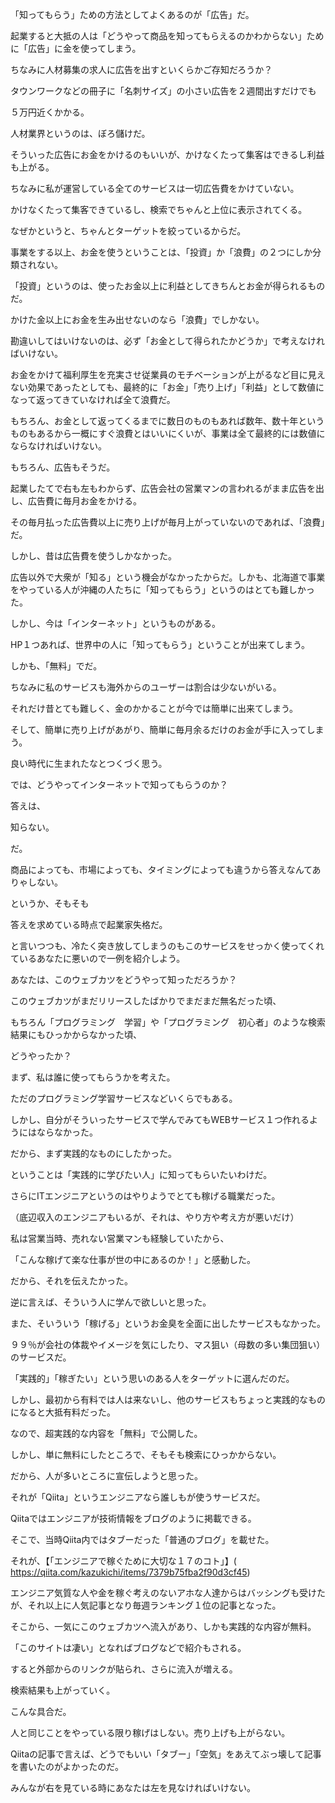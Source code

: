 「知ってもらう」ための方法としてよくあるのが「広告」だ。


起業すると大抵の人は「どうやって商品を知ってもらえるのかわからない」ために「広告」に金を使ってしまう。


ちなみに人材募集の求人に広告を出すといくらかご存知だろうか？





タウンワークなどの冊子に「名刺サイズ」の小さい広告を２週間出すだけでも





５万円近くかかる。





人材業界というのは、ぼろ儲けだ。


そういった広告にお金をかけるのもいいが、かけなくたって集客はできるし利益も上がる。


ちなみに私が運営している全てのサービスは一切広告費をかけていない。


かけなくたって集客できているし、検索でちゃんと上位に表示されてくる。


なぜかというと、ちゃんとターゲットを絞っているからだ。





事業をする以上、お金を使うということは、「投資」か「浪費」の２つにしか分類されない。


「投資」というのは、使ったお金以上に利益としてきちんとお金が得られるものだ。


かけた金以上にお金を生み出せないのなら「浪費」でしかない。


勘違いしてはいけないのは、必ず「お金として得られたかどうか」で考えなければいけない。


お金をかけて福利厚生を充実させ従業員のモチベーションが上がるなど目に見えない効果であったとしても、最終的に「お金」「売り上げ」「利益」として数値になって返ってきていなければ全て浪費だ。


もちろん、お金として返ってくるまでに数日のものもあれば数年、数十年というものもあるから一概にすぐ浪費とはいいにくいが、事業は全て最終的には数値にならなければいけない。


もちろん、広告もそうだ。


起業したてで右も左もわからず、広告会社の営業マンの言われるがまま広告を出し、広告費に毎月お金をかける。


その毎月払った広告費以上に売り上げが毎月上がっていないのであれば、「浪費」だ。





しかし、昔は広告費を使うしかなかった。


広告以外で大衆が「知る」という機会がなかったからだ。しかも、北海道で事業をやっている人が沖縄の人たちに「知ってもらう」というのはとても難しかった。





しかし、今は「インターネット」というものがある。


HP１つあれば、世界中の人に「知ってもらう」ということが出来てしまう。


しかも、「無料」でだ。





ちなみに私のサービスも海外からのユーザーは割合は少ないがいる。


それだけ昔とても難しく、金のかかることが今では簡単に出来てしまう。


そして、簡単に売り上げがあがり、簡単に毎月余るだけのお金が手に入ってしまう。


良い時代に生まれたなとつくづく思う。





では、どうやってインターネットで知ってもらうのか？


答えは、





知らない。





だ。


商品によっても、市場によっても、タイミングによっても違うから答えなんてありゃしない。


というか、そもそも





答えを求めている時点で起業家失格だ。





と言いつつも、冷たく突き放してしまうのもこのサービスをせっかく使ってくれているあなたに悪いので一例を紹介しよう。





あなたは、このウェブカツをどうやって知っただろうか？


このウェブカツがまだリリースしたばかりでまだまだ無名だった頃、


もちろん「プログラミング　学習」や「プログラミング　初心者」のような検索結果にもひっかからなかった頃、


どうやったか？





まず、私は誰に使ってもらうかを考えた。


ただのプログラミング学習サービスなどいくらでもある。


しかし、自分がそういったサービスで学んでみてもWEBサービス１つ作れるようにはならなかった。


だから、まず実践的なものにしたかった。


ということは「実践的に学びたい人」に知ってもらいたいわけだ。





さらにITエンジニアというのはやりようでとても稼げる職業だった。


（底辺収入のエンジニアもいるが、それは、やり方や考え方が悪いだけ）


私は営業当時、売れない営業マンも経験していたから、


「こんな稼げて楽な仕事が世の中にあるのか！」と感動した。


だから、それを伝えたかった。


逆に言えば、そういう人に学んで欲しいと思った。





また、そいういう「稼げる」というお金臭を全面に出したサービスもなかった。


９９％が会社の体裁やイメージを気にしたり、マス狙い（母数の多い集団狙い）のサービスだ。





「実践的」「稼ぎたい」という思いのある人をターゲットに選んだのだ。


しかし、最初から有料では人は来ないし、他のサービスもちょっと実践的なものになると大抵有料だった。


なので、超実践的な内容を「無料」で公開した。





しかし、単に無料にしたところで、そもそも検索にひっかからない。


だから、人が多いところに宣伝しようと思った。


それが「Qiita」というエンジニアなら誰しもが使うサービスだ。


Qiitaではエンジニアが技術情報をブログのように掲載できる。





そこで、当時Qiita内ではタブーだった「普通のブログ」を載せた。


それが、【「エンジニアで稼ぐために大切な１７のコト」】(
https://qiita.com/kazukichi/items/7379b75fba2f90d3cf45)

エンジニア気質な人や金を稼ぐ考えのないアホな人達からはバッシングも受けたが、それ以上に人気記事となり毎週ランキング１位の記事となった。





そこから、一気にこのウェブカツへ流入があり、しかも実践的な内容が無料。


「このサイトは凄い」となればブログなどで紹介もされる。


すると外部からのリンクが貼られ、さらに流入が増える。


検索結果も上がっていく。





こんな具合だ。


人と同じことをやっている限り稼げはしない。売り上げも上がらない。


Qiitaの記事で言えば、どうでもいい「タブー」「空気」をあえてぶっ壊して記事を書いたのがよかったのだ。


みんなが右を見ている時にあなたは左を見なければいけない。
